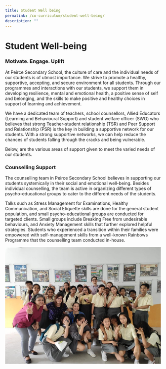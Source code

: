 ```yaml
---
title: Student Well being
permalink: /co-curriculum/student-well-being/
description: ""
---
```

# **Student Well-being**

### Motivate. Engage. Uplift

At Peirce Secondary School, the culture of care and the individual needs of our students is of utmost importance. We strive to promote a healthy, supportive, accepting, and secure environment for all students. Through our programmes and interactions with our students, we support them in developing resilience, mental and emotional health, a positive sense of self and belonging, and the skills to make positive and healthy choices in support of learning and achievement. 

We have a dedicated team of teachers, school counsellors, Allied Educators (Learning and Behavioural Support) and student welfare officer (SWO) who believes that strong Teacher-student relationship (TSR) and Peer Support and Relationship (PSR) is the key in building a supportive network for our students. With a strong supportive networks, we can help reduce the chances of students falling through the cracks and being vulnerable. 

Below, are the various areas of support given to meet the varied needs of our students.

### Counselling Support

The counselling team in Peirce Secondary School believes in supporting our students systemically in their social and emotional well-being. Besides individual counselling, the team is active in organizing different types of psycho-educational groups to cater to the different needs of the students.

Talks such as Stress Management for Examinations, Healthy Communication, and Social Etiquette skills are done for the general student population, and small psycho-educational groups are conducted for targeted clients. Small groups include Breaking Free from undesirable behaviours, and Anxiety Management skills that further explored helpful strategies. Students who experienced a transition within their families were empowered with self-management skills from a well-known Rainbows Programme that the counselling team conducted in-house.

![](/images/Rainbows-programme-2020-Jan.jpeg)